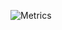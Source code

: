 ![Metrics](https://metrics.lecoq.io/JavierSegoviaCordoba?template=classic&isocalendar=1&languages=1&stars=1&tweets=1&isocalendar.duration=full-year&languages.colors=github&languages.threshold=0%25&stars.limit=4&tweets.limit=2&tweets.user=JavierSegoviaCo&config.timezone=Europe%2FMadrid&config.animated=true)
